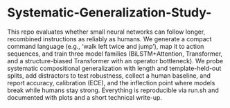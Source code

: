# Systematic-Generalization-Study-
This repo evaluates whether small neural networks can follow longer, recombined instructions as reliably as humans. We generate a compact command language (e.g., ‘walk left twice and jump’), map it to action sequences, and train three model families (BiLSTM+Attention, Transformer, and a structure-biased Transformer with an operator bottleneck). We probe systematic compositional generalization with length and template-held-out splits, add distractors to test robustness, collect a human baseline, and report accuracy, calibration (ECE), and the inflection point where models break while humans stay strong. Everything is reproducible via run.sh and documented with plots and a short technical write-up.
